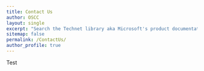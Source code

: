 ```yaml
---
title: Contact Us
author: OSCC
layout: single
excerpt: "Search the Technet library aka Microsoft's product documentation."
sitemap: false
permalink: /ContactUs/
author_profile: true
---
```

Test


